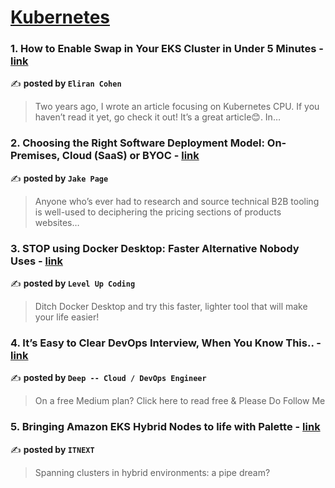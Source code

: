 
<h1><a href=https://medium.com/tag/kubernetes/recommended target="_blank" rel="noopener noreferrer">Kubernetes</a></h1>
<h3>1. How to Enable Swap in Your EKS Cluster in Under 5 Minutes - <a href="https://medium.com/@eliran89c/how-to-enable-swap-in-your-eks-cluster-in-under-5-minutes-b87524cc821b" target="_blank" rel="noopener noreferrer">link</a></h3>

✍️ **posted by `Eliran Cohen`**

<blockquote>Two years ago, I wrote an article focusing on Kubernetes CPU. If you haven’t read it yet, go check it out! It’s a great article😊. In…</blockquote>

<h3>2. Choosing the Right Software Deployment Model: On-Premises, Cloud (SaaS) or BYOC - <a href="https://medium.com/@jake.page91/choosing-the-right-software-deployment-model-on-premises-cloud-saas-or-byoc-be3304153f09" target="_blank" rel="noopener noreferrer">link</a></h3>

✍️ **posted by `Jake Page`**

<blockquote>Anyone who’s ever had to research and source technical B2B tooling is well-used to deciphering the pricing sections of products websites…</blockquote>

<h3>3. STOP using Docker Desktop: Faster Alternative Nobody Uses - <a href="https://medium.com/gitconnected/stop-using-docker-desktop-faster-alternative-nobody-uses-d36a64af09a6" target="_blank" rel="noopener noreferrer">link</a></h3>

✍️ **posted by `Level Up Coding`**

<blockquote>Ditch Docker Desktop and try this faster, lighter tool that will make your life easier!</blockquote>

<h3>4. It’s Easy to Clear DevOps Interview, When You Know This.. - <a href="https://medium.com/@thecloudarchitect/its-easy-to-clear-devops-interview-when-you-know-this-fe7153b2b5c4" target="_blank" rel="noopener noreferrer">link</a></h3>

✍️ **posted by `Deep -- Cloud / DevOps Engineer`**

<blockquote>On a free Medium plan? Click here to read free & Please Do Follow Me</blockquote>

<h3>5. Bringing Amazon EKS Hybrid Nodes to life with Palette - <a href="https://medium.com/itnext/bringing-amazon-eks-hybrid-nodes-to-life-with-palette-584734449503" target="_blank" rel="noopener noreferrer">link</a></h3>

✍️ **posted by `ITNEXT`**

<blockquote>Spanning clusters in hybrid environments: a pipe dream?</blockquote>

